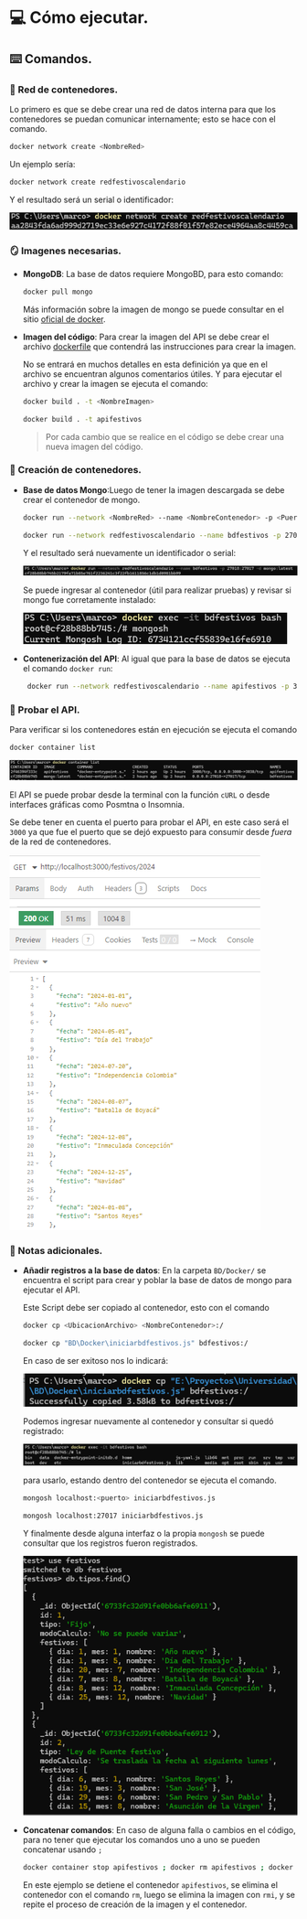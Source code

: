 # 💻 Cómo ejecutar.

## ⌨️ Comandos.

### 🔗 Red de contenedores.

Lo primero es que se debe crear una red de datos interna para que los contenedores se puedan comunicar internamente; esto se hace con el comando.

```bash
docker network create <NombreRed>
```

Un ejemplo sería:

```bash
docker network create redfestivoscalendario
```

Y el resultado será un serial o identificador:

![](images/CreacionRed.png)

### 🪞 Imagenes necesarias.

- **MongoDB**: La base de datos requiere MongoBD, para esto comando:

  ```bash
  docker pull mongo
  ```

  Más información sobre la imagen de mongo se puede consultar en el sitio [oficial de docker](https://hub.docker.com/_/mongo/).

- **Imagen del código**: Para crear la imagen del API se debe crear el archivo [dockerfile](dockerfile) que contendrá las instrucciones para crear la imagen.

  No se entrará en muchos detalles en esta definición ya que en el archivo se encuentran algunos comentarios útiles.
  Y para ejecutar el archivo y crear la imagen se ejecuta el comando:
  ```bash
  docker build . -t <NombreImagen>
  ```
  ```bash
  docker build . -t apifestivos
  ```
  > Por cada cambio que se realice en el código se debe crear una nueva imagen del código.

### 🐳 Creación de contenedores.

- **Base de datos Mongo**:Luego de tener la imagen descargada se debe crear el contenedor de mongo.

  ```bash
  docker run --network <NombreRed> --name <NombreContenedor> -p <PuertoExterno>:<PuertoInterno> -d <imagen>:<Versión>
  ```

  ```bash
  docker run --network redfestivoscalendario --name bdfestivos -p 27018:27017 -d mongo:latest
  ```

  Y el resultado será nuevamente un identificador o serial:

  ![](images/CreacionContenedorMongo.png)

  Se puede ingresar al contenedor (útil para realizar pruebas) y revisar si mongo fue corretamente instalado:

  ![](images/RevisionContenedorMongo.png)

- **Contenerización del API**: Al igual que para la base de datos se ejecuta el comando `docker run`:

  ```bash
   docker run --network redfestivoscalendario --name apifestivos -p 3000:3030  -d mongo:latest
  ```

### 🚠 Probar el API.

Para verificar si los contenedores están en ejecución se ejecuta el comando

```bash
docker container list
```

![](images/ListaContenedores.png)

El API se puede probar desde la terminal con la función `cURL` o desde interfaces gráficas como Posmtna o Insomnia.

Se debe tener en cuenta el puerto para probar el API, en este caso será el `3000` ya que fue el puerto que se dejó expuesto para consumir desde *fuera* de la red de contenedores.

![](images/PruebaAPI.png)

### 📝 Notas adicionales.

- **Añadir registros a la base de datos**: En la carpeta `BD/Docker/` se encuentra el script para crear y poblar la base de datos de mongo para ejecutar el API.

  Este Script debe ser copiado al contenedor, esto con el comando

  ```bash
  docker cp <UbicacionArchivo> <NombreContenedor>:/
  ```

  ```bash
  docker cp "BD\Docker\iniciarbdfestivos.js" bdfestivos:/
  ```

  En caso de ser exitoso nos lo indicará:

  ![](images/CopiaArchivoBD.png)

  Podemos ingresar nuevamente al contenedor y consultar si quedó registrado:

  ![](images/RevisionArchivoBD.png)

  para usarlo, estando dentro del contenedor se ejecuta el comando.

  ```bash
  mongosh localhost:<puerto> iniciarbdfestivos.js
  ```

  ```bash
  mongosh localhost:27017 iniciarbdfestivos.js
  ```

  Y finalmente desde alguna interfaz o la propia `mongosh` se puede consultar que los registros fueron registrados.

  ![](images/MongoshFind.png)

- **Concatenar comandos**: En caso de alguna falla o cambios en el código, para no tener que ejecutar los comandos uno a uno se pueden concatenar usando `;`

  ```bash
  docker container stop apifestivos ; docker rm apifestivos ; docker rmi apifestivos ; docker build . -t apifestivos ; docker container run --network redfestivoscalendario --name apifestivos -p 3000:3030 -d apifestivos
  ```

  En este ejemplo se detiene el contenedor `apifestivos`, se elimina el contenedor con el comando `rm`, luego se elimina la imagen con `rmi`, y se repite el proceso de creación de la imagen y el contenedor.